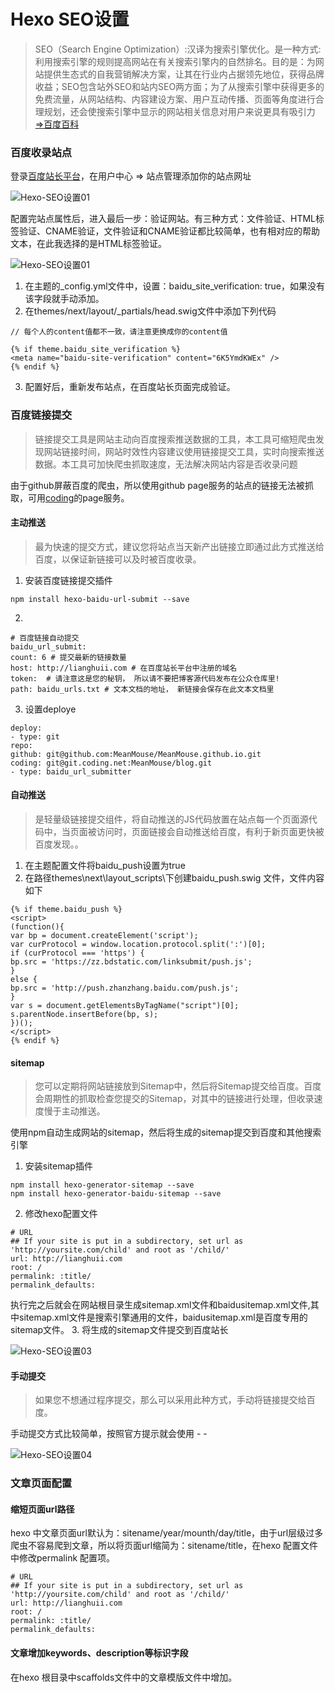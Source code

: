 # Hexo SEO设置

> SEO（Search Engine Optimization）:汉译为搜索引擎优化。是一种方式:利用搜索引擎的规则提高网站在有关搜索引擎内的自然排名。目的是：为网站提供生态式的自我营销解决方案，让其在行业内占据领先地位，获得品牌收益；SEO包含站外SEO和站内SEO两方面；为了从搜索引擎中获得更多的免费流量，从网站结构、内容建设方案、用户互动传播、页面等角度进行合理规划，还会使搜索引擎中显示的网站相关信息对用户来说更具有吸引力  [=>百度百科](https://baike.baidu.com/item/搜索引擎优化/3132?fromtitle=seo&fromid=102990&fr=aladdin)

### 百度收录站点
登录[百度站长平台](http://zhanzhang.baidu.com)，在用户中心 => 站点管理添加你的站点网址

![Hexo-SEO设置01](http://upload-images.jianshu.io/upload_images/3850436-42f832ac05001ce7?imageMogr2/auto-orient/strip%7CimageView2/2/w/1240)

配置完站点属性后，进入最后一步：验证网站。有三种方式：文件验证、HTML标签验证、CNAME验证，文件验证和CNAME验证都比较简单，也有相对应的帮助文本，在此我选择的是HTML标签验证。

![Hexo-SEO设置01](http://upload-images.jianshu.io/upload_images/3850436-2947491429808daf?imageMogr2/auto-orient/strip%7CimageView2/2/w/1240)

1. 在主题的_config.yml文件中，设置：baidu_site_verification: true，如果没有该字段就手动添加。
2. 在themes/next/layout/_partials/head.swig文件中添加下列代码
```
// 每个人的content值都不一致，请注意更换成你的content值

{% if theme.baidu_site_verification %}
<meta name="baidu-site-verification" content="6K5YmdKWEx" />
{% endif %}
```
3. 配置好后，重新发布站点，在百度站长页面完成验证。

### 百度链接提交

> 链接提交工具是网站主动向百度搜索推送数据的工具，本工具可缩短爬虫发现网站链接时间，网站时效性内容建议使用链接提交工具，实时向搜索推送数据。本工具可加快爬虫抓取速度，无法解决网站内容是否收录问题

由于github屏蔽百度的爬虫，所以使用github page服务的站点的链接无法被抓取，可用[coding](https://coding.net/)的page服务。

#### 主动推送

> 最为快速的提交方式，建议您将站点当天新产出链接立即通过此方式推送给百度，以保证新链接可以及时被百度收录。

1. 安装百度链接提交插件
```
npm install hexo-baidu-url-submit --save 
```
2. 
```
# 百度链接自动提交
baidu_url_submit:
count: 6 # 提交最新的链接数量
host: http://lianghuii.com # 在百度站长平台中注册的域名
token:  # 请注意这是您的秘钥， 所以请不要把博客源代码发布在公众仓库里!
path: baidu_urls.txt # 文本文档的地址， 新链接会保存在此文本文档里
```
3. 设置deploye
```
deploy:
- type: git
repo:
github: git@github.com:MeanMouse/MeanMouse.github.io.git
coding: git@git.coding.net:MeanMouse/blog.git
- type: baidu_url_submitter
```
#### 自动推送

> 是轻量级链接提交组件，将自动推送的JS代码放置在站点每一个页面源代码中，当页面被访问时，页面链接会自动推送给百度，有利于新页面更快被百度发现。。

1. 在主题配置文件将baidu_push设置为true
2. 在路径themes\next\layout_scripts\下创建baidu_push.swig 文件，文件内容如下
```
{% if theme.baidu_push %}
<script>
(function(){
var bp = document.createElement('script');
var curProtocol = window.location.protocol.split(':')[0];
if (curProtocol === 'https') {
bp.src = 'https://zz.bdstatic.com/linksubmit/push.js';        
}
else {
bp.src = 'http://push.zhanzhang.baidu.com/push.js';
}
var s = document.getElementsByTagName("script")[0];
s.parentNode.insertBefore(bp, s);
})();
</script>
{% endif %}

```

#### sitemap

> 您可以定期将网站链接放到Sitemap中，然后将Sitemap提交给百度。百度会周期性的抓取检查您提交的Sitemap，对其中的链接进行处理，但收录速度慢于主动推送。

使用npm自动生成网站的sitemap，然后将生成的sitemap提交到百度和其他搜索引擎
1. 安装sitemap插件
```
npm install hexo-generator-sitemap --save     
npm install hexo-generator-baidu-sitemap --save
```
2. 修改hexo配置文件
```
# URL
## If your site is put in a subdirectory, set url as 'http://yoursite.com/child' and root as '/child/'
url: http://lianghuii.com
root: /
permalink: :title/
permalink_defaults:
```
执行完之后就会在网站根目录生成sitemap.xml文件和baidusitemap.xml文件,其中sitemap.xml文件是搜索引擎通用的文件，baidusitemap.xml是百度专用的sitemap文件。
3. 将生成的sitemap文件提交到百度站长

![Hexo-SEO设置03](http://upload-images.jianshu.io/upload_images/3850436-47cc13d7d2825cc1?imageMogr2/auto-orient/strip%7CimageView2/2/w/1240)

#### 手动提交

> 如果您不想通过程序提交，那么可以采用此种方式，手动将链接提交给百度。

手动提交方式比较简单，按照官方提示就会使用 - -

![Hexo-SEO设置04](http://upload-images.jianshu.io/upload_images/3850436-34e550704a0e6bfd?imageMogr2/auto-orient/strip%7CimageView2/2/w/1240)

### 文章页面配置
#### 缩短页面url路径
hexo 中文章页面url默认为：sitename/year/mounth/day/title，由于url层级过多爬虫不容易爬到文章，所以将页面url缩简为：sitename/title，在hexo 配置文件中修改permalink 配置项。
```
# URL
## If your site is put in a subdirectory, set url as 'http://yoursite.com/child' and root as '/child/'
url: http://lianghuii.com
root: /
permalink: :title/
permalink_defaults:
```

#### 文章增加keywords、description等标识字段
在hexo 根目录中scaffolds文件中的文章模版文件中增加。
